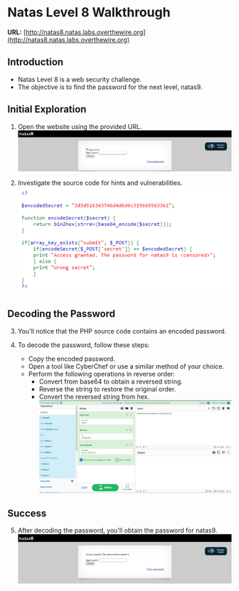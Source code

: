 # Natas Level 8 Walkthrough

**URL:** [http://natas8.natas.labs.overthewire.org](http://natas8.natas.labs.overthewire.org)

## Introduction
- Natas Level 8 is a web security challenge.
- The objective is to find the password for the next level, natas9.

## Initial Exploration
1. Open the website using the provided URL.
   ![Webpage](images/level_08_01.png)

2. Investigate the source code for hints and vulnerabilities.
   ![SourceCode](images/level_08_02.png)

## Decoding the Password
3. You'll notice that the PHP source code contains an encoded password.

4. To decode the password, follow these steps:
   - Copy the encoded password.
   - Open a tool like CyberChef or use a similar method of your choice.
   - Perform the following operations in reverse order:
     - Convert from base64 to obtain a reversed string.
     - Reverse the string to restore the original order.
     - Convert the reversed string from hex.
   ![CyberChef](images/level_08_03.png)

## Success
5. After decoding the password, you'll obtain the password for natas9.
   ![Success](images/level_08_04.png)

